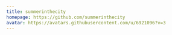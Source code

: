 ```yaml
---
title: summerinthecity
homepage: https://github.com/summerinthecity
avatar: https://avatars.githubusercontent.com/u/6921096?v=3
---
```


    